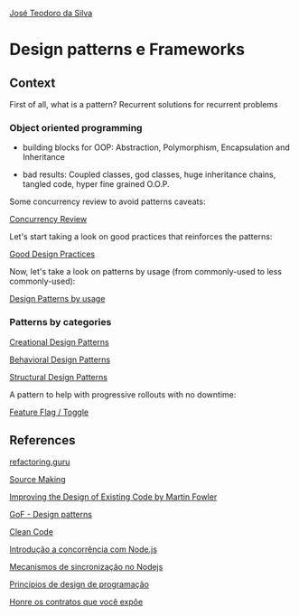 [José Teodoro da Silva](https://www.linkedin.com/in/jteodorosilva/)

# Design patterns e Frameworks

## Context

First of all, what is a pattern? Recurrent solutions for recurrent problems

### Object oriented programming

- building blocks for OOP: Abstraction, Polymorphism, Encapsulation and Inheritance

- bad results: Coupled classes, god classes, huge inheritance chains, tangled code, hyper fine grained O.O.P.

Some concurrency review to avoid patterns caveats:

[Concurrency Review](https://github.com/joseteodoro/PUCES-2021-FEB-DESIGN-PATTERNS/blob/main/concurrency.md)

Let's start taking a look on good practices that reinforces the patterns:

[Good Design Practices](https://github.com/joseteodoro/PUCES-2021-FEB-DESIGN-PATTERNS/blob/main/good-practices.md)

Now, let's take a look on patterns by usage (from commonly-used to less commonly-used):

[Design Patterns by usage](https://github.com/joseteodoro/PUCES-2021-FEB-DESIGN-PATTERNS/blob/main/design-patterns-by-usage.md)

### Patterns by categories

[Creational Design Patterns](https://github.com/joseteodoro/PUCES-2021-FEB-DESIGN-PATTERNS/blob/main/creational.md)

[Behavioral Design Patterns](https://github.com/joseteodoro/PUCES-2021-FEB-DESIGN-PATTERNS/blob/main/behavioral.md)

[Structural Design Patterns](https://github.com/joseteodoro/PUCES-2021-FEB-DESIGN-PATTERNS/blob/main/structural.md)

A pattern to help with progressive rollouts with no downtime:

[Feature Flag / Toggle](https://github.com/joseteodoro/PUCES-2021-FEB-DESIGN-PATTERNS/blob/main/ff.md)

## References

[refactoring.guru](https://refactoring.guru/)

[Source Making](https://sourcemaking.com/design_patterns/)

[Improving the Design of Existing Code by Martin Fowler](https://martinfowler.com/books/refactoring.html)

[GoF - Design patterns](https://www.amazon.com.br/Padr%C3%B5es-Projetos-Solu%C3%A7%C3%B5es-Reutiliz%C3%A1veis-Orientados/dp/8573076100)

[Clean Code](https://www.amazon.com.br/dp/B001GSTOAM)

[Introdução a concorrência com Node.js](https://medium.com/@jteodoro/introdu%C3%A7%C3%A3o-a-concorr%C3%AAncia-com-node-js-cb9e27aae56)

[Mecanismos de sincronização no Nodejs](https://medium.com/@jteodoro/mecanismos-de-sincroniza%C3%A7%C3%A3o-no-nodejs-d32e40cb39f4)

[Princípios de design de programação](https://medium.com/@jteodoro/princ%C3%ADpios-de-design-de-programa%C3%A7%C3%A3o-b59ca31ebee)

[Honre os contratos que você expõe](https://medium.com/@jteodoro/honre-os-contratos-que-voc%C3%AA-exp%C3%B5e-c1acdddeabcf)
